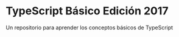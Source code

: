 # TypeScript Básico Edición 2017

Un repositorio para aprender los conceptos básicos de TypeScript

